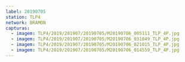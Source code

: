 ```yaml
---
label: 20190705
station: TLP4
network: BRAMON
capturas:
  - imagem: TLP4/2019/201907/20190705/M20190706_005111_TLP_4P.jpg
  - imagem: TLP4/2019/201907/20190705/M20190706_031849_TLP_4P.jpg
  - imagem: TLP4/2019/201907/20190705/M20190706_021015_TLP_4P.jpg
  - imagem: TLP4/2019/201907/20190705/M20190706_014559_TLP_4P.jpg
---
```

